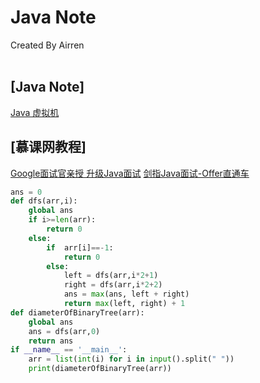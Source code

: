 # Java Note
<div align="left">
Created By Airren
</div>
<br>


## [Java Note]

[Java 虚拟机](JavaNote/Java虚拟机.md)


## [慕课网教程]
[Google面试官亲授 升级Java面试](imooc/imooc_Google讲Java/0_Category.md)
[剑指Java面试-Offer直通车](imooc/imooc_剑指offer/0_Category.md)
[]()
[]()
[]()
[]()
[]()

```python
ans = 0
def dfs(arr,i):
    global ans
    if i>=len(arr):
        return 0
    else:
        if  arr[i]==-1:
            return 0
        else:
            left = dfs(arr,i*2+1)
            right = dfs(arr,i*2+2)
            ans = max(ans, left + right)
            return max(left, right) + 1
def diameterOfBinaryTree(arr):
    global ans
    ans = dfs(arr,0)
    return ans
if __name__ == '__main__':
    arr = list(int(i) for i in input().split(" "))
    print(diameterOfBinaryTree(arr))
```





